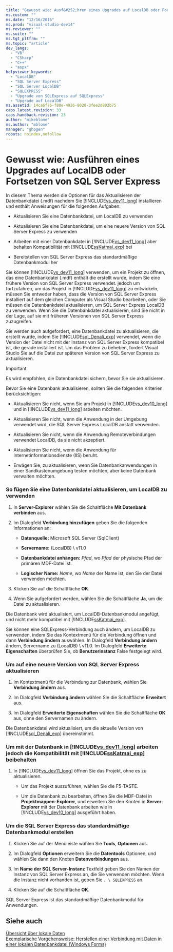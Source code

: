 ```yaml
---
title: "Gewusst wie: Ausf&#252;hren eines Upgrades auf LocalDB oder Fortsetzen von SQL Server Express | Microsoft Docs"
ms.custom: ""
ms.date: "12/16/2016"
ms.prod: "visual-studio-dev14"
ms.reviewer: ""
ms.suite: ""
ms.tgt_pltfrm: ""
ms.topic: "article"
dev_langs: 
  - "VB"
  - "CSharp"
  - "C++"
  - "aspx"
helpviewer_keywords: 
  - "LocalDB"
  - "SQL Server Express"
  - "SQL Server LocalDB"
  - "SQLEXPRESS"
  - "Upgrade von SQLExpress auf SQLExpress"
  - "Upgrade auf LocalDB"
ms.assetid: 14ca6f76-f80e-4926-8020-3fee2d802b75
caps.latest.revision: 33
caps.handback.revision: 23
author: "mikeblome"
ms.author: "mblome"
manager: "ghogen"
robots: noindex,nofollow
---
```

# Gewusst wie: Ausf&#252;hren eines Upgrades auf LocalDB oder Fortsetzen von SQL Server Express
In diesem Thema werden die Optionen für das Aktualisieren der Datenbankdatei \(.mdf\) nachdem Sie [!INCLUDE[vs_dev11_long](../data-tools/includes/vs_dev11_long_md.md)] installieren und enthält Anweisungen für die folgenden Aufgaben:  
  
-   Aktualisieren Sie eine Datenbankdatei, um LocalDB zu verwenden  
  
-   Aktualisieren Sie eine Datenbankdatei, um eine neuere Version von SQL Server Express zu verwenden  
  
-   Arbeiten mit einer Datenbankdatei in [!INCLUDE[vs_dev11_long](../data-tools/includes/vs_dev11_long_md.md)] aber behalten Kompatibilität mit [!INCLUDE[ssKatmai_exp](../data-tools/includes/sskatmai_exp_md.md)] bei  
  
-   Bereitstellen von SQL Server Express das standardmäßige Datenbankmodul her  
  
 Sie können [!INCLUDE[vs_dev11_long](../data-tools/includes/vs_dev11_long_md.md)] verwenden, um ein Projekt zu öffnen, das eine Datenbankdatei \(.mdf\) enthält die erstellt wurde, indem Sie eine frühere Version von SQL Server Express verwendet.  jedoch um fortzufahren, um das Projekt in [!INCLUDE[vs_dev11_long](../data-tools/includes/vs_dev11_long_md.md)] zu entwickeln, müssen Sie entweder haben, dass die Version von SQL Server Express installiert auf dem gleichen Computer als Visual Studio bearbeiten, oder Sie müssen die Datenbankdatei aktualisieren, um SQL Server Express LocalDB zu verwenden.  Wenn Sie die Datenbankdatei aktualisieren, sind Sie nicht in der Lage, auf sie mit früheren Versionen von SQL Server Express zuzugreifen.  
  
 Sie werden auch aufgefordert, eine Datenbankdatei zu aktualisieren, die erstellt wurde, indem Sie [!INCLUDE[sql_Denali_exp](../data-tools/includes/sql_denali_exp_md.md)] verwendet, wenn die Version der Datei nicht mit der Instanz von SQL Server Express kompatibel ist, die gerade installiert ist.  Um das Problem zu beheben, fordert Visual Studio Sie auf die Datei zur späteren Version von SQL Server Express zu aktualisieren.  
  
> [!IMPORTANT]
>  Es wird empfohlen, die Datenbankdatei sichern, bevor Sie sie aktualisieren.  
  
 Bevor Sie eine Datenbank aktualisieren, sollten Sie die folgenden Kriterien berücksichtigen:  
  
-   Aktualisieren Sie nicht, wenn Sie am Projekt in [!INCLUDE[vs_dev10_long](../code-quality/includes/vs_dev10_long_md.md)] und in [!INCLUDE[vs_dev11_long](../data-tools/includes/vs_dev11_long_md.md)] arbeiten möchten.  
  
-   Aktualisieren Sie nicht, wenn die Anwendung in der Umgebung verwendet wird, die SQL Server Express LocalDB anstatt verwenden.  
  
-   Aktualisieren Sie nicht, wenn die Anwendung Remoteverbindungen verwendet LocalDB, da sie nicht akzeptiert.  
  
-   Aktualisieren Sie nicht, wenn die Anwendung für Internetinformationsdienste \(IIS\) beruht.  
  
-   Erwägen Sie, zu aktualisieren, wenn Sie Datenbankanwendungen in einer Sandkastenumgebung testen möchten, aber keine Datenbank verwalten möchten.  
  
### So fügen Sie eine Datenbankdatei aktualisieren, um LocalDB zu verwenden  
  
1.  In **Server\-Explorer** wählen Sie die Schaltfläche **Mit Datenbank verbinden** aus.  
  
2.  Im Dialogfeld **Verbindung hinzufügen** geben Sie die folgenden Informationen an:  
  
    -   **Datenquelle:** Microsoft SQL Server \(SqlClient\)  
  
    -   **Servername:** \(LocalDB\) \\ v11.0  
  
    -   **Datenbankdatei anhängen:** *Pfad*, wo *Pfad* der physische Pfad der primären MDF\-Datei ist.  
  
    -   **Logischer Name:** *Name*, wo *Name* der Name ist, den Sie der Datei verwenden möchten.  
  
3.  Klicken Sie auf die Schaltfläche **OK**.  
  
4.  Wenn Sie aufgefordert werden, wählen Sie die Schaltfläche **Ja**, um die Datei zu aktualisieren.  
  
 Die Datenbank wird aktualisiert, um LocalDB\-Datenbankmodul angefügt, und nicht mehr kompatibel mit [!INCLUDE[ssKatmai_exp](../data-tools/includes/sskatmai_exp_md.md)].  
  
 Sie können eine SQLExpress\-Verbindung auch ändern, um LocalDB zu verwenden, indem Sie das Kontextmenü für die Verbindung öffnen und dann **Verbindung ändern** auswählen.  In Dialogfeld **Verbindung ändern** ändern, Servername zu \(LocalDB\) \\ v11.0.  Im Dialogfeld **Erweiterte Eigenschaften** überprüfen Sie, ob **Benutzerinstanz** False festgelegt wird.  
  
### Um auf eine neuere Version von SQL Server Express aktualisieren  
  
1.  Im Kontextmenü für die Verbindung zur Datenbank, wählen Sie **Verbindung ändern** aus.  
  
2.  Im Dialogfeld **Verbindung ändern** wählen Sie die Schaltfläche **Erweitert** aus.  
  
3.  Im Dialogfeld **Erweiterte Eigenschaften** wählen Sie die Schaltfläche **OK** aus, ohne den Servernamen zu ändern.  
  
 Die Datenbankdatei wird aktualisiert, um die aktuelle Version von [!INCLUDE[sql_Denali_exp](../data-tools/includes/sql_denali_exp_md.md)] übereinstimmt.  
  
### Um mit der Datenbank in [!INCLUDE[vs_dev11_long](../data-tools/includes/vs_dev11_long_md.md)] arbeiten jedoch die Kompatibilität mit [!INCLUDE[ssKatmai_exp](../data-tools/includes/sskatmai_exp_md.md)] beibehalten  
  
1.  In [!INCLUDE[vs_dev11_long](../data-tools/includes/vs_dev11_long_md.md)] öffnen Sie das Projekt, ohne es zu aktualisieren.  
  
    -   Um das Projekt auszuführen, wählen Sie die F5\-TASTE.  
  
    -   Um die Datenbank zu bearbeiten, öffnen Sie die MDF\-Datei in **Projektmappen\-Explorer**, und erweitern Sie den Knoten in **Server\-Explorer** mit der Datenbank arbeiten wie in [!INCLUDE[vs_dev10_long](../code-quality/includes/vs_dev10_long_md.md)] ausgeführt haben.  
  
### Um die SQL Server Express das standardmäßige Datenbankmodul erstellen  
  
1.  Klicken Sie auf der Menüleiste wählen Sie **Tools**, **Optionen** aus.  
  
2.  Im Dialogfeld **Optionen** erweitern Sie die **Datentools** Optionen, und wählen Sie dann den Knoten **Datenverbindungen** aus.  
  
3.  Im **Name der SQL Server\-Instanz** Textfeld geben Sie den Namen der Instanz von SQL Server Express an, die Sie verwenden möchten.  Wenn die Instanz nicht vorhanden ist, geben Sie `. \ SQLEXPRESS` an.  
  
4.  Klicken Sie auf die Schaltfläche **OK**.  
  
 SQL Server Express ist das standardmäßige Datenbankmodul für Anwendungen.  
  
## Siehe auch  
 [Übersicht über lokale Daten](../data-tools/local-data-overview.md)   
 [Exemplarische Vorgehensweise: Herstellen einer Verbindung mit Daten in einer lokalen Datenbankdatei \(Windows Forms\)](../data-tools/walkthrough-connecting-to-data-in-a-local-database-file-windows-forms.md)